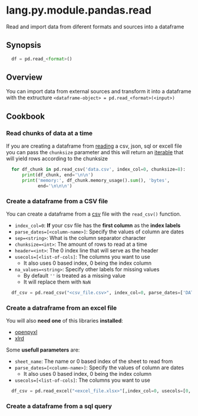 # lang.py.module.pandas.read

Read and import data from diferent formats and sources into a dataframe

## Synopsis

```py
  df = pd.read_<format>()
```

## Overview

You can import data from external sources and transform it into a dataframe
with the extructure `<dataframe-object> = pd.read_<format>(<input>)`

## Cookbook

### Read chunks of data at a time

If you are creating a dataframe from [reading](./5t4z.md) a csv, json, sql or
excell file you can pass the `chunksize` parameter and this will return an
[iterable](./p7q9.md) that will yield rows according to the chunksize

```py
  for df_chunk in pd.read_csv('data.csv', index_col=0, chunksize=8):
      print(df_chunk, end='\n\n')
      print('memory:', df_chunk.memory_usage().sum(), 'bytes',
            end='\n\n\n')
```

### Create a dataframe from a CSV file

You can create a dataframe from a [csv](./rlaw.md) file with the `read_csv()`
function.

- `index_col=0`: **If** your csv file has the **first column** as the **index labels**
- `parse_dates=[<column-name>]`: Specify the values of column are dates
- `sep=<string>`: What is the column separator character
- `chunksize=<int>`: The amount of rows to read at a time
- `header=<int>`: The 0 index line that will serve as the header
- `usecols=[<list-of-cols]`: The columns you want to use
  - It also uses 0 based index, 0 being the index column
- `na_values=<string>`: Specify other labels for missing values
  - By default `''` is treated as a missing value
  - It will replace them with `NaN`

```py
  df_csv = pd.read_csv("<csv_file.csv>", index_col=0, parse_dates=['DATES'], sep='|')
```

### Create a datraframe from an excel file

You will also **need one** of this libraries **installed**:

- [openpyxl](https://openpyxl.readthedocs.io/en/stable/)
- [xlrd](https://xlrd.readthedocs.io/en/latest/)

Some **usefull parameters** are:

- `sheet_name`: The name or 0 based index of the sheet to read from
- `parse_dates=[<column-name>]`: Specify the values of column are dates
  - It also uses 0 based index, 0 being the index column
- `usecols=[<list-of-cols]`: The columns you want to use

```py
  df_csv = pd.read_excel("<excel_file.xlsx>"[,index_col=0, usecols=[0, 1, 2]])
```

### Create a dataframe from a sql query
